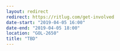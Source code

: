 ```yaml
---
layout: redirect
redirect: https://ritlug.com/get-involved
date-start: "2019-04-05 16:00"
date-end: "2019-04-05 18:00"
location: "GOL-2650"
title: "TBD"
---
```

